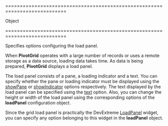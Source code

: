 ===========================================================================
<!--type-->Object<!--/type-->
===========================================================================

<!--shortDescription-->
Specifies options configuring the load panel.
<!--/shortDescription-->

<!--fullDescription-->
When **PivotGrid** operates with a large number of records or uses a remote storage as a data source, loading data takes time. As data is being prepared, **PivotGrid** displays a load panel.

The load panel consists of a pane, a loading indicator and a text. You can specify whether the pane or loading indicator must be displayed using the [showPane](/Documentation/ApiReference/UI_Widgets/dxPivotGrid/Configuration/loadPanel/#showPane) or [showIndicator](/Documentation/ApiReference/UI_Widgets/dxPivotGrid/Configuration/loadPanel/#showIndicator) options respectively. The text displayed by the load panel can be specified using the [text](/Documentation/ApiReference/UI_Widgets/dxPivotGrid/Configuration/loadPanel/#text) option. Also, you can change the height or width of the load panel using the corresponding options of the **loadPanel** configuration object.

Since the grid load panel is practically the DevExtreme [LoadPanel](/Documentation/ApiReference/UI_Widgets/dxLoadPanel/) widget, you can specify any option belonging to this widget in the **loadPanel** object.
<!--/fullDescription-->
